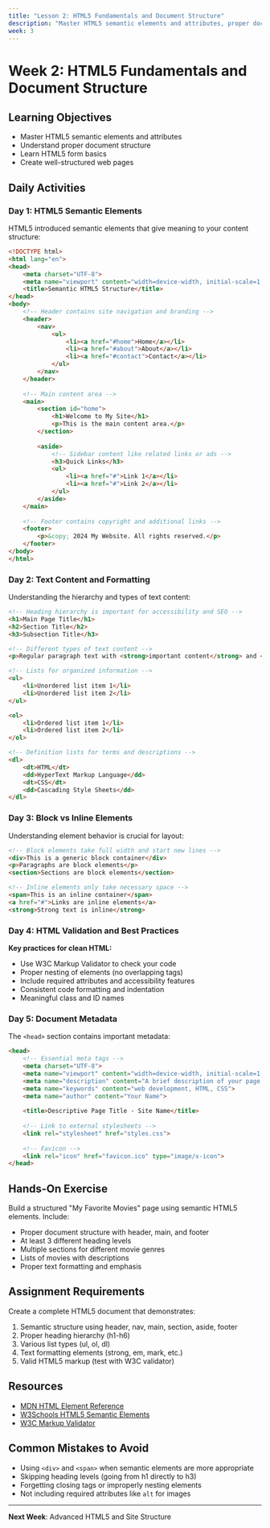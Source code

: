 ```yaml
---
title: "Lesson 2: HTML5 Fundamentals and Document Structure"
description: "Master HTML5 semantic elements and attributes, proper document structure, and create well-structured web pages"
week: 3
---
```


# Week 2: HTML5 Fundamentals and Document Structure

## Learning Objectives
- Master HTML5 semantic elements and attributes
- Understand proper document structure
- Learn HTML5 form basics
- Create well-structured web pages

## Daily Activities

### Day 1: HTML5 Semantic Elements

HTML5 introduced semantic elements that give meaning to your content structure:

```html
<!DOCTYPE html>
<html lang="en">
<head>
    <meta charset="UTF-8">
    <meta name="viewport" content="width=device-width, initial-scale=1.0">
    <title>Semantic HTML5 Structure</title>
</head>
<body>
    <!-- Header contains site navigation and branding -->
    <header>
        <nav>
            <ul>
                <li><a href="#home">Home</a></li>
                <li><a href="#about">About</a></li>
                <li><a href="#contact">Contact</a></li>
            </ul>
        </nav>
    </header>
    
    <!-- Main content area -->
    <main>
        <section id="home">
            <h1>Welcome to My Site</h1>
            <p>This is the main content area.</p>
        </section>
        
        <aside>
            <!-- Sidebar content like related links or ads -->
            <h3>Quick Links</h3>
            <ul>
                <li><a href="#">Link 1</a></li>
                <li><a href="#">Link 2</a></li>
            </ul>
        </aside>
    </main>
    
    <!-- Footer contains copyright and additional links -->
    <footer>
        <p>&copy; 2024 My Website. All rights reserved.</p>
    </footer>
</body>
</html>
```

### Day 2: Text Content and Formatting

Understanding the hierarchy and types of text content:

```html
<!-- Heading hierarchy is important for accessibility and SEO -->
<h1>Main Page Title</h1>
<h2>Section Title</h2>
<h3>Subsection Title</h3>

<!-- Different types of text content -->
<p>Regular paragraph text with <strong>important content</strong> and <em>emphasized text</em>.</p>

<!-- Lists for organized information -->
<ul>
    <li>Unordered list item 1</li>
    <li>Unordered list item 2</li>
</ul>

<ol>
    <li>Ordered list item 1</li>
    <li>Ordered list item 2</li>
</ol>

<!-- Definition lists for terms and descriptions -->
<dl>
    <dt>HTML</dt>
    <dd>HyperText Markup Language</dd>
    <dt>CSS</dt>
    <dd>Cascading Style Sheets</dd>
</dl>
```

### Day 3: Block vs Inline Elements

Understanding element behavior is crucial for layout:

```html
<!-- Block elements take full width and start new lines -->
<div>This is a generic block container</div>
<p>Paragraphs are block elements</p>
<section>Sections are block elements</section>

<!-- Inline elements only take necessary space -->
<span>This is an inline container</span>
<a href="#">Links are inline elements</a>
<strong>Strong text is inline</strong>
```

### Day 4: HTML Validation and Best Practices

**Key practices for clean HTML:**
- Use W3C Markup Validator to check your code
- Proper nesting of elements (no overlapping tags)
- Include required attributes and accessibility features
- Consistent code formatting and indentation
- Meaningful class and ID names

### Day 5: Document Metadata

The `<head>` section contains important metadata:

```html
<head>
    <!-- Essential meta tags -->
    <meta charset="UTF-8">
    <meta name="viewport" content="width=device-width, initial-scale=1.0">
    <meta name="description" content="A brief description of your page for search engines">
    <meta name="keywords" content="web development, HTML, CSS">
    <meta name="author" content="Your Name">
    
    <title>Descriptive Page Title - Site Name</title>
    
    <!-- Link to external stylesheets -->
    <link rel="stylesheet" href="styles.css">
    
    <!-- Favicon -->
    <link rel="icon" href="favicon.ico" type="image/x-icon">
</head>
```

## Hands-On Exercise

Build a structured "My Favorite Movies" page using semantic HTML5 elements. Include:
- Proper document structure with header, main, and footer
- At least 3 different heading levels
- Multiple sections for different movie genres
- Lists of movies with descriptions
- Proper text formatting and emphasis

## Assignment Requirements

Create a complete HTML5 document that demonstrates:
1. Semantic structure using header, nav, main, section, aside, footer
2. Proper heading hierarchy (h1-h6)
3. Various list types (ul, ol, dl)
4. Text formatting elements (strong, em, mark, etc.)
5. Valid HTML5 markup (test with W3C validator)

## Resources
- [MDN HTML Element Reference](https://developer.mozilla.org/en-US/docs/Web/HTML/Element)
- [W3Schools HTML5 Semantic Elements](https://www.w3schools.com/html/html5_semantic_elements.asp)
- [W3C Markup Validator](https://validator.w3.org/)

## Common Mistakes to Avoid
- Using `<div>` and `<span>` when semantic elements are more appropriate
- Skipping heading levels (going from h1 directly to h3)
- Forgetting closing tags or improperly nesting elements
- Not including required attributes like `alt` for images

---

**Next Week**: Advanced HTML5 and Site Structure